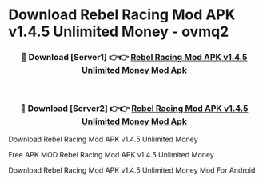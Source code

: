 # Download Rebel Racing Mod APK v1.4.5 Unlimited Money - ovmq2



<div align="center">
<h3>🔴 Download [Server1] 👉👉 <a href="https://momento.my/?title=Rebel_Racing_Mod_APK_v1.4.5_Unlimited_Money">Rebel Racing Mod APK v1.4.5 Unlimited Money Mod Apk</a></h3><br>

<h3>🔴 Download [Server2] 👉👉 <a href="https://momento.my/?title=Rebel_Racing_Mod_APK_v1.4.5_Unlimited_Money">Rebel Racing Mod APK v1.4.5 Unlimited Money Mod Apk</a></h3>
</div>



Download Rebel Racing Mod APK v1.4.5 Unlimited Money 

Free APK MOD Rebel Racing Mod APK v1.4.5 Unlimited Money 

Download Rebel Racing Mod APK v1.4.5 Unlimited Money Mod For Android
